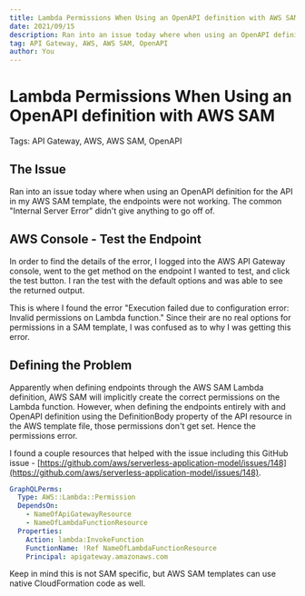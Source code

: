 ```yaml
---
title: Lambda Permissions When Using an OpenAPI definition with AWS SAM
date: 2021/09/15
description: Ran into an issue today where when using an OpenAPI definition for the API in my AWS SAM template, the endpoints were not working. The common "Internal Server Error" didn't give anything to go off of.
tag: API Gateway, AWS, AWS SAM, OpenAPI
author: You
---
```


# Lambda Permissions When Using an OpenAPI definition with AWS SAM

Tags: API Gateway, AWS, AWS SAM, OpenAPI

## The Issue

Ran into an issue today where when using an OpenAPI definition for the API in my AWS SAM template, the endpoints were not working. The common "Internal Server Error" didn't give anything to go off of.

## AWS Console - Test the Endpoint

In order to find the details of the error, I logged into the AWS API Gateway console, went to the get method on the endpoint I wanted to test, and click the test button. I ran the test with the default options and was able to see the returned output.

This is where I found the error "Execution failed due to configuration error: Invalid permissions on Lambda function." Since their are no real options for permissions in a SAM template, I was confused as to why I was getting this error.

## Defining the Problem

Apparently when defining endpoints through the AWS SAM Lambda definition, AWS SAM will implicitly create the correct permissions on the Lambda function. However, when defining the endpoints entirely with and OpenAPI definition using the DefinitionBody property of the API resource in the AWS template file, those permissions don't get set. Hence the permissions error.

I found a couple resources that helped with the issue including this GitHub issue - [https://github.com/aws/serverless-application-model/issues/148](https://github.com/aws/serverless-application-model/issues/148).

```yaml
GraphQLPerms:
  Type: AWS::Lambda::Permission
  DependsOn:
    - NameOfApiGatewayResource
    - NameOfLambdaFunctionResource
  Properties:
    Action: lambda:InvokeFunction
    FunctionName: !Ref NameOfLambdaFunctionResource
    Principal: apigateway.amazonaws.com
```

Keep in mind this is not SAM specific, but AWS SAM templates can use native CloudFormation code as well.
